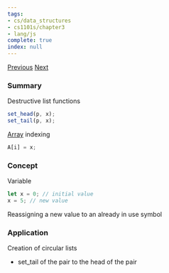```yaml
---
tags:
- cs/data_structures
- cs1101s/chapter3
- lang/js
complete: true
index: null
---
```

[Previous](/labyrinth/notes/cs/cs1101s/sorting)   [Next](/labyrinth/notes/cs/cs1101s/loops)

### Summary
Destructive list functions
```js
set_head(p, x);
set_tail(p, x);
```

[Array](/labyrinth/notes/cs/cs1101s/arrays) indexing
```js
A[i] = x;
```

### Concept
Variable
```js
let x = 0; // initial value
x = 5; // new value
```

Reassigning a new value to an already in use symbol

### Application
Creation of circular lists
- set_tail of the pair to the head of the pair